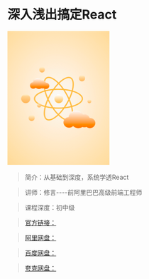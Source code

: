 # 深入浅出搞定React

![img](../../assets/Ciqc1F-BmpyAIcY2AABYS9gye8s517.png)

> 简介：从基础到深度，系统学透React

> 讲师：修言----前阿里巴巴高级前端工程师

> 课程深度：初中级

> [官方链接：]()

> [阿里网盘：]()

> [百度网盘：]()

> [夸克网盘：]()

